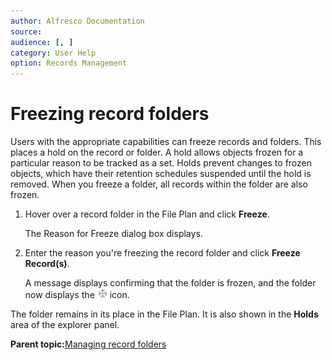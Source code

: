 ```yaml
---
author: Alfresco Documentation
source: 
audience: [, ]
category: User Help
option: Records Management
---
```


# Freezing record folders

Users with the appropriate capabilities can freeze records and folders. This places a hold on the record or folder. A hold allows objects frozen for a particular reason to be tracked as a set. Holds prevent changes to frozen objects, which have their retention schedules suspended until the hold is removed. When you freeze a folder, all records within the folder are also frozen.

1.  Hover over a record folder in the File Plan and click **Freeze**.

    The Reason for Freeze dialog box displays.

2.  Enter the reason you're freezing the record folder and click **Freeze Record\(s\)**.

    A message displays confirming that the folder is frozen, and the folder now displays the ![Frozen](../images/ico-rm-frozen.png) icon.


The folder remains in its place in the File Plan. It is also shown in the **Holds** area of the explorer panel.

**Parent topic:**[Managing record folders](../tasks/rm-recordfolder-manage.md)

